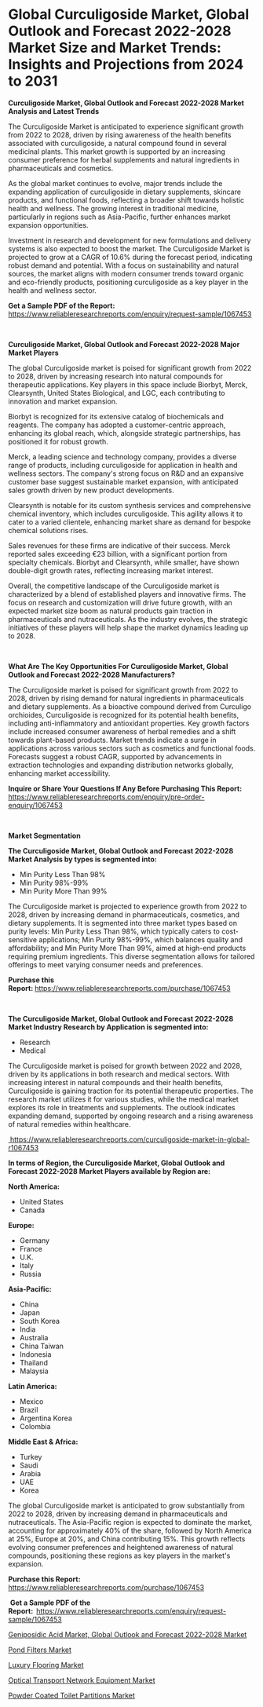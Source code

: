 <p><h1>Global Curculigoside Market, Global Outlook and Forecast 2022-2028 Market Size and Market Trends: Insights and Projections from 2024 to 2031</h1></p><p><strong>Curculigoside Market, Global Outlook and Forecast 2022-2028 Market Analysis and Latest Trends</strong></p>
<p><p>The Curculigoside Market is anticipated to experience significant growth from 2022 to 2028, driven by rising awareness of the health benefits associated with curculigoside, a natural compound found in several medicinal plants. This market growth is supported by an increasing consumer preference for herbal supplements and natural ingredients in pharmaceuticals and cosmetics. </p><p>As the global market continues to evolve, major trends include the expanding application of curculigoside in dietary supplements, skincare products, and functional foods, reflecting a broader shift towards holistic health and wellness. The growing interest in traditional medicine, particularly in regions such as Asia-Pacific, further enhances market expansion opportunities. </p><p>Investment in research and development for new formulations and delivery systems is also expected to boost the market. The Curculigoside Market is projected to grow at a CAGR of 10.6% during the forecast period, indicating robust demand and potential. With a focus on sustainability and natural sources, the market aligns with modern consumer trends toward organic and eco-friendly products, positioning curculigoside as a key player in the health and wellness sector.</p></p>
<p><strong>Get a Sample PDF of the Report:&nbsp;</strong> <a href="https://www.reliableresearchreports.com/enquiry/request-sample/1067453">https://www.reliableresearchreports.com/enquiry/request-sample/1067453</a></p>
<p>&nbsp;</p>
<p><strong>Curculigoside Market, Global Outlook and Forecast 2022-2028 Major Market Players</strong></p>
<p><p>The global Curculigoside market is poised for significant growth from 2022 to 2028, driven by increasing research into natural compounds for therapeutic applications. Key players in this space include Biorbyt, Merck, Clearsynth, United States Biological, and LGC, each contributing to innovation and market expansion.</p><p>Biorbyt is recognized for its extensive catalog of biochemicals and reagents. The company has adopted a customer-centric approach, enhancing its global reach, which, alongside strategic partnerships, has positioned it for robust growth.</p><p>Merck, a leading science and technology company, provides a diverse range of products, including curculigoside for application in health and wellness sectors. The company's strong focus on R&D and an expansive customer base suggest sustainable market expansion, with anticipated sales growth driven by new product developments.</p><p>Clearsynth is notable for its custom synthesis services and comprehensive chemical inventory, which includes curculigoside. This agility allows it to cater to a varied clientele, enhancing market share as demand for bespoke chemical solutions rises.</p><p>Sales revenues for these firms are indicative of their success. Merck reported sales exceeding €23 billion, with a significant portion from specialty chemicals. Biorbyt and Clearsynth, while smaller, have shown double-digit growth rates, reflecting increasing market interest.</p><p>Overall, the competitive landscape of the Curculigoside market is characterized by a blend of established players and innovative firms. The focus on research and customization will drive future growth, with an expected market size boom as natural products gain traction in pharmaceuticals and nutraceuticals. As the industry evolves, the strategic initiatives of these players will help shape the market dynamics leading up to 2028.</p></p>
<p>&nbsp;</p>
<p><strong>What Are The Key Opportunities For Curculigoside Market, Global Outlook and Forecast 2022-2028 Manufacturers?</strong></p>
<p><p>The Curculigoside market is poised for significant growth from 2022 to 2028, driven by rising demand for natural ingredients in pharmaceuticals and dietary supplements. As a bioactive compound derived from Curculigo orchioides, Curculigoside is recognized for its potential health benefits, including anti-inflammatory and antioxidant properties. Key growth factors include increased consumer awareness of herbal remedies and a shift towards plant-based products. Market trends indicate a surge in applications across various sectors such as cosmetics and functional foods. Forecasts suggest a robust CAGR, supported by advancements in extraction technologies and expanding distribution networks globally, enhancing market accessibility.</p></p>
<p><strong>Inquire or Share Your Questions If Any Before Purchasing This Report:</strong> <a href="https://www.reliableresearchreports.com/enquiry/pre-order-enquiry/1067453">https://www.reliableresearchreports.com/enquiry/pre-order-enquiry/1067453</a></p>
<p>&nbsp;</p>
<p><strong>Market Segmentation</strong></p>
<p><strong>The Curculigoside Market, Global Outlook and Forecast 2022-2028 Market Analysis by types is segmented into:</strong></p>
<p><ul><li>Min Purity Less Than 98%</li><li>Min Purity 98%-99%</li><li>Min Purity More Than 99%</li></ul></p>
<p><p>The Curculigoside market is projected to experience growth from 2022 to 2028, driven by increasing demand in pharmaceuticals, cosmetics, and dietary supplements. It is segmented into three market types based on purity levels: Min Purity Less Than 98%, which typically caters to cost-sensitive applications; Min Purity 98%-99%, which balances quality and affordability; and Min Purity More Than 99%, aimed at high-end products requiring premium ingredients. This diverse segmentation allows for tailored offerings to meet varying consumer needs and preferences.</p></p>
<p><strong>Purchase this Report:&nbsp;</strong><a href="https://www.reliableresearchreports.com/purchase/1067453">https://www.reliableresearchreports.com/purchase/1067453</a></p>
<p>&nbsp;</p>
<p><strong>The Curculigoside Market, Global Outlook and Forecast 2022-2028 Market Industry Research by Application is segmented into:</strong></p>
<p><ul><li>Research</li><li>Medical</li></ul></p>
<p><p>The Curculigoside market is poised for growth between 2022 and 2028, driven by its applications in both research and medical sectors. With increasing interest in natural compounds and their health benefits, Curculigoside is gaining traction for its potential therapeutic properties. The research market utilizes it for various studies, while the medical market explores its role in treatments and supplements. The outlook indicates expanding demand, supported by ongoing research and a rising awareness of natural remedies within healthcare.</p></p>
<p><a href="https://www.reliableresearchreports.com/curculigoside-market-in-global-r1067453">&nbsp;https://www.reliableresearchreports.com/curculigoside-market-in-global-r1067453</a></p>
<p><strong>In terms of Region, the Curculigoside Market, Global Outlook and Forecast 2022-2028 Market Players available by Region are:</strong></p>
<p>
    <p> <strong> North America: </strong>
        <ul>
            <li>United States</li>
            <li>Canada</li>
        </ul>
        </p> 
    <p> <strong> Europe: </strong>
        <ul>
            <li>Germany</li>
            <li>France</li>
            <li>U.K.</li>
            <li>Italy</li>
            <li>Russia</li>
        </ul>
        </p> 
    <p> <strong> Asia-Pacific: </strong>
        <ul>
            <li>China</li>
            <li>Japan</li>
            <li>South Korea</li>
            <li>India</li>
            <li>Australia</li>
            <li>China Taiwan</li>
            <li>Indonesia</li>
            <li>Thailand</li>
            <li>Malaysia</li>
        </ul>
        </p> 
    <p> <strong> Latin America: </strong>
        <ul>
            <li>Mexico</li>
            <li>Brazil</li>
            <li>Argentina Korea</li>
            <li>Colombia</li>
        </ul>
        </p> 
    <p> <strong> Middle East & Africa: </strong>
        <ul>
            <li>Turkey</li>
            <li>Saudi</li>
            <li>Arabia</li>
            <li>UAE</li>
            <li>Korea</li>
        </ul>
    </p>
    </p>
<p><p>The global Curculigoside market is anticipated to grow substantially from 2022 to 2028, driven by increasing demand in pharmaceuticals and nutraceuticals. The Asia-Pacific region is expected to dominate the market, accounting for approximately 40% of the share, followed by North America at 25%, Europe at 20%, and China contributing 15%. This growth reflects evolving consumer preferences and heightened awareness of natural compounds, positioning these regions as key players in the market's expansion.</p></p>
<p><strong>Purchase this Report: </strong><a href="https://www.reliableresearchreports.com/purchase/1067453">https://www.reliableresearchreports.com/purchase/1067453</a></p>
<p>&nbsp;<strong>Get a Sample PDF of the Report:&nbsp;&nbsp;</strong><a href="https://www.reliableresearchreports.com/enquiry/request-sample/1067453">https://www.reliableresearchreports.com/enquiry/request-sample/1067453</a></p>
<p><strong></strong></p>
<p><p><a href="https://github.com/HeatherFernandez476/Market-Research-Report-List-1/blob/main/geniposidic-acid-market-global-outlook-and-forecast-2022-2028-market.md">Geniposidic Acid Market, Global Outlook and Forecast 2022-2028 Market</a></p><p><a href="https://medium.com/@eltaroberts39/the-pond-filters-market-has-witnessed-significant-growth-in-recent-years-and-this-trend-is-dbf142a33f64">Pond Filters Market</a></p><p><a href="https://issuu.com/reportprime-2/docs/luxury-flooring-market-size-2030.pp_dc6484f1f35da2">Luxury Flooring Market</a></p><p><a href="https://www.linkedin.com/pulse/optical-transport-network-equipment-market-research-report-pukrf?trackingId=DU%2BCdzWsQ4Ww8kiMMs1PEA%3D%3D">Optical Transport Network Equipment Market</a></p><p><a href="https://www.linkedin.com/pulse/powder-coated-toilet-partitions-market-size-type-galvanized-zmmpf?trackingId=sWM8F2EGQ0GwgOFURQFFpw%3D%3D">Powder Coated Toilet Partitions Market</a></p></p>
